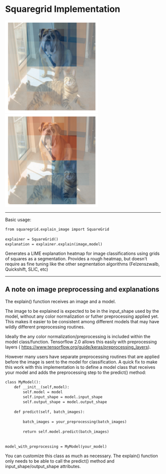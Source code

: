 # Squaregrid Implementation 

<p float="left">
  <img src="examples/dog_heatmap.png" width="300" />
  <img src="examples/cat_heatmap.png" width="300" /> 
</p>



----------

Basic usage: 
```
from squaregrid.explain_image import SquareGrid

explainer = SquareGrid()
explanation = explainer.explain(image,model)
```

Generates a LIME explanation heatmap for image classifications using grids of squares as a segmentation. Provides a rough heatmap, but doesn't require as fine tuning like the other segmentation algorithms (Felzenszwalb, Quickshift, SLIC, etc)

----------
## A note on image preprocessing and explanations
The explain() function receives an image and a model.

The image to be explained is expected to be in the input_shape used by the model, without any color
normalization or futher preprocessing applied yet.
This makes it easier to be consistent among different models that may have wildly different preprocessing routines.

Ideally the any color normalization/preprocessing is included within the model class/function. Tensorflow 2.0 allows this easily with preprocessing layers ( https://www.tensorflow.org/guide/keras/preprocessing_layers).

However many users have separate preprocessing routines that are applied before the image is sent to the model for classification. A quick fix to make this work with this implementation is to define a model class that receives your model and adds the preprocessing step to the predict() method:

```
class MyModel():
    def __init__(self,model):
        self.model = model
        self.input_shape = model.input_shape
        self.output_shape = model.output_shape
        
    def predict(self, batch_images):
        
        batch_images = your_preprocessing(batch_images) 
        
        return self.model.predict(batch_images)


model_with_preprocessing = MyModel(your_model)
```

You can customize this class as much as necessary. The explain() function only needs to be able to call the predict() method and input_shape/output_shape attributes.

